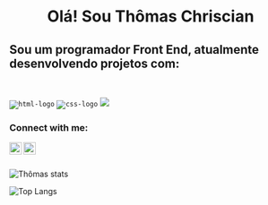 <h1 align="center">Olá! Sou Thômas Chriscian </h1>

<h2>Sou um programador Front End, atualmente desenvolvendo projetos com:</h2>
<br>

<code><img src="https://img.shields.io/badge/HTML-239120?style=for-the-badge&logo=html5&logoColor=black" alt="html-logo"/></code>
<code><img src="https://img.shields.io/badge/CSS-1572B6?style=for-the-badge&logo=css&logoColor=black" alt="css-logo" /></code> 
<code><img src="https://img.shields.io/badge/JavaScript-F7DF1E?style=for-the-badge&logo=javascript&logoColor=black" /></code>

### Connect with me:

<p>
<a href="https://www.instagram.com/tchriscian10/">
<img align="left" alt="icone do instagram uma camera dentro de um quadrado" width="22px" src="https://cdn.jsdelivr.net/npm/simple-icons@v3/icons/instagram.svg" />
</a>
<a href="https://www.linkedin.com/in/thomas-chriscian-pereira-rosa-651b80269/">
<img align="left" alt="LinkedIn" width="22px" src="https://cdn.jsdelivr.net/npm/simple-icons@v3/icons/linkedin.svg" />
</a>
</p>
<br>
<br>

![Thômas stats](https://github-readme-stats.vercel.app/api?username=anuraghazra&show_icons=true&theme=transparent)

![Top Langs](https://github-readme-stats.vercel.app/api/top-langs/?username=thomaschriscian15&layout=compact)

